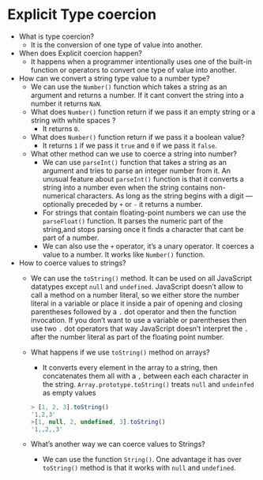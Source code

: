 # Explicit Type coercion

- What is type coercion?
    - It is the conversion of one type of value into another.
- When does Explicit coercion happen?
    - It happens when a programmer intentionally uses one of the built-in function or operators to convert one type of value into another.
- How can we convert a string type value to a number type?
    - We can use the `Number()` function which takes a string as an argument and returns a number. If it cant convert the string into a number it returns `NaN`.
    - What does `Number()` function return if we pass it an empty string or a string with white spaces ?
        - It returns `0`.
    - What does `Number()` function return if we pass it a boolean value?
        - It returns `1` if we pass it `true` and `0` if we pass it `false`.
    - What other method can we use to coerce a string into number?
        - We can use `parseInt()` function that takes a string as an argument and tries to parse an integer number from it. An unusual feature about `parseInt()` function is that it converts a string into a number even when the string contains non-numerical characters. As long as the string begins with a digit — optionally preceded by `+` or `-` it returns a number.
        - For strings that contain floating-point numbers we can use the `parseFloat()` function. It parses the numeric part of the string,and stops parsing once it finds a character that cant be part of a number.
        - We can also use the `+` operator, it’s a unary operator. It coerces a value to a number. It works like `Number()` function.
- How to coerce values to strings?
    - We can use the `toString()` method. It can be used on all JavaScript datatypes except `null` and `undefined`. JavaScript doesn’t allow to call a method on a number literal, so we either store the number literal in a variable or place it inside a pair of opening and closing parentheses followed by a `.` dot operator and then the function invocation. If you don’t want to use a variable or parentheses then use two `.` dot operators that way JavaScript doesn’t interpret the `.` after the number literal as part of the floating point number.
    - What happens if we use `toString()` method on arrays?
        - It converts every element in the array to a string, then concatenates them all with a `,` between each each character in the string. `Array.prototype.toString()` treats `null` and `undeinfed` as empty values
        
        ```jsx
        > [1, 2, 3].toString()
        '1,2,3'
        >[1, null, 2, undefined, 3].toString()
        '1,,2,,3'
        ```
        
    - What’s another way we can coerce values to Strings?
        - We can use the function `String()`. One advantage it has over `toString()` method is that it works with `null` and `undefined`.